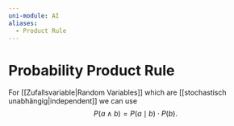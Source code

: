 ```yaml
---
uni-module: AI
aliases:
  - Product Rule
---
```

# Probability Product Rule

For [[Zufallsvariable|Random Variables]] which are [[stochastisch unabhängig|independent]] we can use
$$P(a \wedge b)=P(a \mid b) \cdot P(b) .$$


